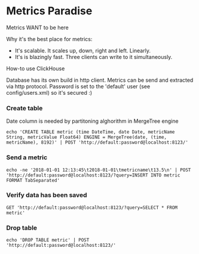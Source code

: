 # Metrics Paradise

Metrics WANT to be here

Why it's the best place for metrics:

* It's scalable. It scales up, down, right and left. Linearly.
* It's is blazingly fast. Three clients can write to it simultaneously.

How-to use ClickHouse

Database has its own build in http client. Metrics can be send and extracted via http protocol. Password is set to the 'default' user (see config/users.xml) so it's secured :)
### Create table
Date column is needed by partitoning alghorithm in MergeTree engine
```
echo 'CREATE TABLE metric (time DateTime, date Date, metricName String, metricValue Float64) ENGINE = MergeTree(date, (time, metricName), 8192)' | POST 'http://default:password@localhost:8123/'
```
### Send a metric
```
echo -ne '2018-01-01 12:13:45\t2018-01-01\tmetricname\t13.5\n' | POST 'http://default:password@localhost:8123/?query=INSERT INTO metric FORMAT TabSeparated'
```
### Verify data has been saved
```
GET 'http://default:password@localhost:8123/?query=SELECT * FROM metric'
```
### Drop table
```
echo 'DROP TABLE metric' | POST 'http://default:password@localhost:8123/'
```
